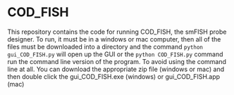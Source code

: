 # COD_FISH

This repository contains the code for running COD_FISH, the smFISH probe designer. To run, it must be in a windows or mac computer, then all of the files must be downloaded into a directory and the command `python gui_COD_FISH.py` will open up the GUI or the `python COD_FISH.py` command run the command line version of the program. To avoid using the command line at all. You can download the appropriate zip file (windows or mac) and then double click the gui_COD_FISH.exe (windows) or gui_COD_FISH.app (mac)
